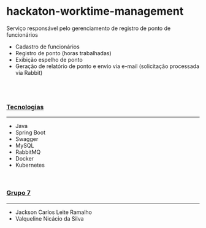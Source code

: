 # hackaton-worktime-management


Serviço responsável pelo gerenciamento de registro de ponto de funcionários

- Cadastro de funcionários
- Registro de ponto (horas trabalhadas)
- Exibição espelho de ponto
- Geração de relatório de ponto e envio via e-mail (solicitação processada via Rabbit)
<br>
<br>

### [Tecnologias](#Tecnologias)
***
* Java
* Spring Boot
* Swagger
* MySQL
* RabbitMQ
* Docker
* Kubernetes

<br>

### [Grupo 7](#grupo-7)
***
* Jackson Carlos Leite Ramalho
* Valqueline Nicácio da Silva  
